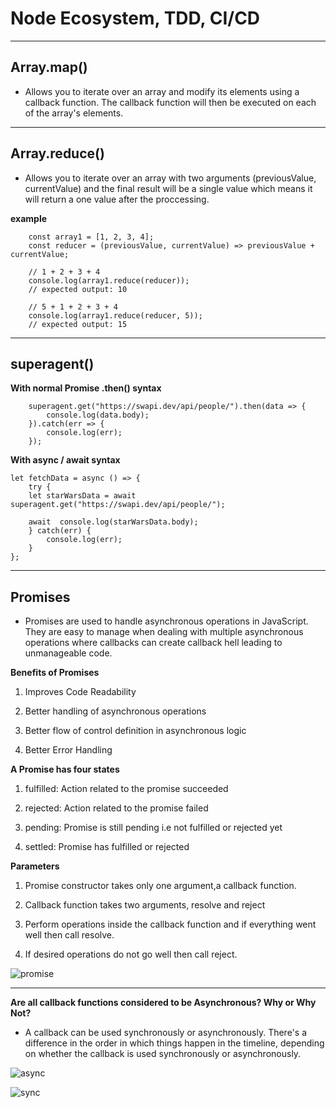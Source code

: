 # Node Ecosystem, TDD, CI/CD

---

## Array.map()

-  Allows you to iterate over an array and modify its elements using a callback function. The callback function will then be executed on each of the array's elements.

---

## Array.reduce()

- Allows you to iterate over an array with two arguments (previousValue, currentValue) and the final result will be a single value which means it will return a one value after the proccessing.

**example**

        const array1 = [1, 2, 3, 4];
        const reducer = (previousValue, currentValue) => previousValue + currentValue;

        // 1 + 2 + 3 + 4
        console.log(array1.reduce(reducer));
        // expected output: 10

        // 5 + 1 + 2 + 3 + 4
        console.log(array1.reduce(reducer, 5));
        // expected output: 15


---

## superagent()

**With normal Promise .then() syntax**

        superagent.get("https://swapi.dev/api/people/").then(data => {
            console.log(data.body);
        }).catch(err => {
            console.log(err);
        });


**With async / await syntax**

    let fetchData = async () => {
        try {
        let starWarsData = await superagent.get("https://swapi.dev/api/people/");

        await  console.log(starWarsData.body);
        } catch(err) {
            console.log(err);
        }
    };



---

## Promises

- Promises are used to handle asynchronous operations in JavaScript. They are easy to manage when dealing with multiple asynchronous operations where callbacks can create callback hell leading to unmanageable code.

**Benefits of Promises**

1. Improves Code Readability

2. Better handling of asynchronous operations

3. Better flow of control definition in asynchronous logic

4. Better Error Handling


**A Promise has four states**

1. fulfilled: Action related to the promise succeeded

2. rejected: Action related to the promise failed

3. pending: Promise is still pending i.e not fulfilled or rejected yet

4. settled: Promise has fulfilled or rejected


**Parameters**

1. Promise constructor takes only one argument,a callback function.

2. Callback function takes two arguments, resolve and reject

3. Perform operations inside the callback function and if everything went well then call resolve.

4. If desired operations do not go well then call reject.

![promise](https://www.freecodecamp.org/news/content/images/2020/06/Ekran-Resmi-2020-06-06-12.21.27.png)


--- 

**Are all callback functions considered to be Asynchronous? Why or Why Not?**

- A callback can be used synchronously or asynchronously. There's a difference in the order in which things happen in the timeline, depending on whether the callback is used synchronously or asynchronously.

![async](https://res.cloudinary.com/practicaldev/image/fetch/s--5e204O-Y--/c_limit%2Cf_auto%2Cfl_progressive%2Cq_auto%2Cw_880/https://dev-to-uploads.s3.amazonaws.com/i/rjqf7w2vmlxxz5ez0dbz.png)

![sync](https://res.cloudinary.com/practicaldev/image/fetch/s--dqZaqp09--/c_limit%2Cf_auto%2Cfl_progressive%2Cq_auto%2Cw_880/https://dev-to-uploads.s3.amazonaws.com/i/hyaxexxqnkl9ymxrjlh4.png)